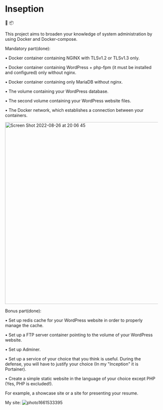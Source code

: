 # Inseption
🐳 📦

This project aims to broaden your knowledge of system administration by using Docker and Docker-compose.

Mandatory part(done):

• Docker container containing NGINX with TLSv1.2 or TLSv1.3 only.

• Docker container containing WordPress + php-fpm (it must be installed and
configured) only without nginx.

• Docker container containing only MariaDB without nginx.

• The volume containing your WordPress database.

• The second volume containing your WordPress website files.

• The Docker network, which establishes a connection between your containers.

<img width="599" alt="Screen Shot 2022-08-26 at 20 06 45" src="https://user-images.githubusercontent.com/78385823/186957963-d849603c-5667-4eb6-8a79-64679a09705c.png">


Bonus part(done):

• Set up redis cache for your WordPress website in order to properly manage the
cache.

• Set up a FTP server container pointing to the volume of your WordPress website.

• Set up Adminer.

• Set up a service of your choice that you think is useful. During the defense, you
will have to justify your choice (In my "Inception" it is Portainer).

• Create a simple static website in the language of your choice except PHP (Yes, PHP
is excluded!).

For example, a showcase site or a site for presenting your resume. 

My site:
![photo1661533395](https://user-images.githubusercontent.com/78385823/186958177-bbeb76a1-4b8a-4919-ac34-09e705015207.jpeg)
